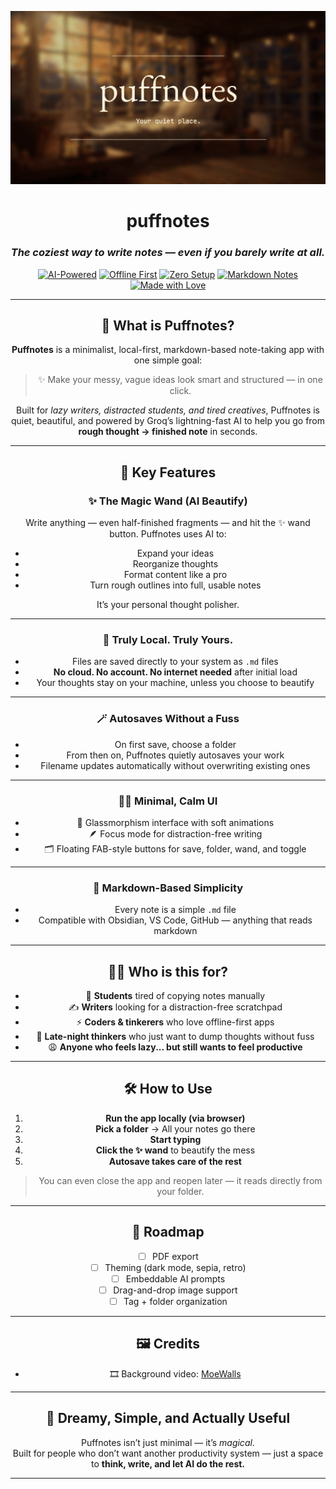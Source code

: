 ![Puffnotes Banner](./docs/puffnotesbanneralt.png)

<div align="center">

# puffnotes  
### *The coziest way to write notes — even if you barely write at all.*

[![AI-Powered](https://img.shields.io/badge/✨_AI-Powered-blueviolet?style=flat-square)](https://groq.com/)
[![Offline First](https://img.shields.io/badge/💾_Offline--First-8ca7ff?style=flat-square)]()
[![Zero Setup](https://img.shields.io/badge/🚫_No_Logins-critical?style=flat-square)]()
[![Markdown Notes](https://img.shields.io/badge/📄_Saves_as_.md_files-success?style=flat-square)]()
[![Made with Love](https://img.shields.io/badge/❤️_Made_by-Rajin_Khan-orange?style=flat-square)](https://yourwebsite.com)

---

## 💭 What is Puffnotes?

**Puffnotes** is a minimalist, local-first, markdown-based note-taking app with one simple goal:

> ✨ Make your messy, vague ideas look smart and structured — in one click.

Built for *lazy writers, distracted students, and tired creatives*, Puffnotes is quiet, beautiful, and powered by Groq’s lightning-fast AI to help you go from **rough thought → finished note** in seconds.

---

## 🌟 Key Features

### ✨ **The Magic Wand (AI Beautify)**
Write anything — even half-finished fragments — and hit the ✨ wand button. Puffnotes uses AI to:
- Expand your ideas
- Reorganize thoughts
- Format content like a pro
- Turn rough outlines into full, usable notes

It’s your personal thought polisher.

---

### 💾 **Truly Local. Truly Yours.**
- Files are saved directly to your system as `.md` files
- **No cloud. No account. No internet needed** after initial load
- Your thoughts stay on your machine, unless you choose to beautify

---

### 🪄 **Autosaves Without a Fuss**
- On first save, choose a folder
- From then on, Puffnotes quietly autosaves your work
- Filename updates automatically without overwriting existing ones

---

### 🧘‍♂️ **Minimal, Calm UI**
- 🧊 Glassmorphism interface with soft animations
- 🪶 Focus mode for distraction-free writing
- 🗂 Floating FAB-style buttons for save, folder, wand, and toggle

---

### 🧠 **Markdown-Based Simplicity**
- Every note is a simple `.md` file
- Compatible with Obsidian, VS Code, GitHub — anything that reads markdown

---

## 🧑‍💻 Who is this for?

- 🧠 **Students** tired of copying notes manually  
- ✍️ **Writers** looking for a distraction-free scratchpad  
- ⚡ **Coders & tinkerers** who love offline-first apps  
- 🌙 **Late-night thinkers** who just want to dump thoughts without fuss  
- 😩 **Anyone who feels lazy... but still wants to feel productive**

---

## 🛠️ How to Use

1. **Run the app locally (via browser)**  
2. **Pick a folder** → All your notes go there  
3. **Start typing**  
4. **Click the ✨ wand** to beautify the mess  
5. **Autosave takes care of the rest**

> You can even close the app and reopen later — it reads directly from your folder.

---

## 📌 Roadmap

- [ ] PDF export  
- [ ] Theming (dark mode, sepia, retro)  
- [ ] Embeddable AI prompts  
- [ ] Drag-and-drop image support  
- [ ] Tag + folder organization

---

## 🖼️ Credits

- 🎞️ Background video: [MoeWalls](https://moewalls.com/)

---

## 🚀 Dreamy, Simple, and Actually Useful

Puffnotes isn’t just minimal — it’s *magical*.  
Built for people who don’t want another productivity system — just a space to **think, write, and let AI do the rest.**

---

</div>